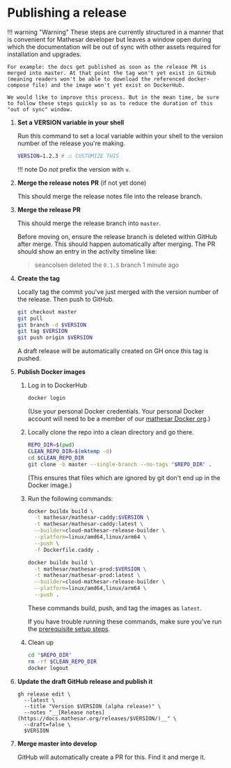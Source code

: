 # Publishing a release

!!! warning "Warning"
    These steps are currently structured in a manner that is convenient for Mathesar developer but leaves a window open during which the documentation will be out of sync with other assets required for installation and upgrades.

    For example: the docs get published as soon as the release PR is merged into master. At that point the tag won't yet exist in GitHub (meaning readers won't be able to download the referenced docker-compose file) and the image won't yet exist on DockerHub.
    
    We would like to improve this process. But in the mean time, be sure to follow these steps quickly so as to reduce the duration of this "out of sync" window.

<!--
  NOTE TO DOCS EDITORS:

  This page has a substantial amount of content duplicated with cutting.md.
  Be sure to propagate changes there as necessary.
-->

1. **Set a VERSION variable in your shell**

    Run this command to set a local variable within your shell to the version number of the release you're making.

    ```sh
    VERSION=1.2.3 # ⚠️ CUSTOMIZE THIS
    ```

    !!! note
        Do _not_ prefix the version with `v`.

1. **Merge the release notes PR** (if not yet done)

    This should merge the release notes file into the release branch.

1. **Merge the release PR**

    This should merge the release branch into `master`.
    
    Before moving on, ensure the release branch is deleted within GitHub after merge. This should happen automatically after merging. The PR should show an entry in the activity timeline like:

    > seancolsen deleted the `0.1.5` branch 1 minute ago

1. **Create the tag**

    Locally tag the commit you've just merged with the version number of the release. Then push to GitHub.

    ```sh
    git checkout master
    git pull
    git branch -d $VERSION
    git tag $VERSION
    git push origin $VERSION
    ```

    A draft release will be automatically created on GH once this tag is pushed.

1. **Publish Docker images**

    1. Log in to DockerHub

        ```sh
        docker login
        ```

        (Use your personal Docker credentials. Your personal Docker account will need to be a member of our [mathesar Docker org](https://hub.docker.com/orgs/mathesar/members).)

    1. Locally clone the repo into a clean directory and go there.

        ```sh
        REPO_DIR=$(pwd)
        CLEAN_REPO_DIR=$(mktemp -d)
        cd $CLEAN_REPO_DIR
        git clone -b master --single-branch --no-tags "$REPO_DIR" .
        ```

        (This ensures that files which are ignored by git don't end up in the Docker image.)

    1. Run the following commands:

        ```sh
        docker buildx build \
          -t mathesar/mathesar-caddy:$VERSION \
          -t mathesar/mathesar-caddy:latest \
          --builder=cloud-mathesar-release-builder \
          --platform=linux/amd64,linux/arm64 \
          --push \
          -f Dockerfile.caddy .

        docker buildx build \
          -t mathesar/mathesar-prod:$VERSION \
          -t mathesar/mathesar-prod:latest \
          --builder=cloud-mathesar-release-builder \
          --platform=linux/amd64,linux/arm64 \
          --push .
        ```

        These commands build, push, and tag the images as `latest`.

        If you have trouble running these commands, make sure you've run the [prerequisite setup steps](./index.md#prerequisites).

    1. Clean up

        ```sh
        cd "$REPO_DIR"
        rm -rf $CLEAN_REPO_DIR
        docker logout
        ```

1. **Update the draft GitHub release and publish it**

    ```
    gh release edit \
      --latest \
      --title "Version $VERSION (alpha release)" \
      --notes "__[Release notes](https://docs.mathesar.org/releases/$VERSION/)__" \
      --draft=false \
      $VERSION
    ```

1. **Merge master into develop**

    GitHub will automatically create a PR for this. Find it and merge it.


